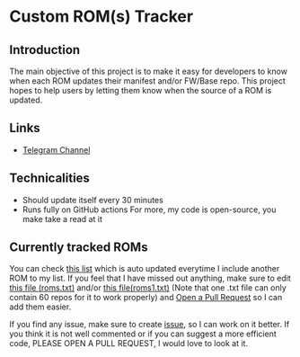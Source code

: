 # Custom ROM(s) Tracker 

## Introduction

The main objective of this project is to make it easy for developers to know when each ROM updates their manifest and/or FW/Base repo. This project hopes to help users by letting them know when the source of a ROM is updated.

## Links

* [Telegram Channel](https://t.me/ROM_tracker)

## Technicalities

* Should update itself every 30 minutes
* Runs fully on GitHub actions
For more, my code is open-source, you make take a read at it
  
## Currently tracked ROMs

You can check [this list](https://github.com/geek0609/rom-tracker/blob/new-implementation/Tracked_ROMs.MD) which is auto updated everytime I include another ROM to my list. If you feel that I have missed out anything, make sure to edit [this file (roms.txt)](https://github.com/geek0609/rom-tracker/blob/new-implementation/roms.txt) and/or [this file(roms1.txt)](https://github.com/geek0609/rom-tracker/blob/new-implementation/roms1.txt) (Note that one .txt file can only contain 60 repos for it to work properly) and [Open a Pull Request](https://docs.github.com/en/github/collaborating-with-pull-requests/proposing-changes-to-your-work-with-pull-requests/creating-a-pull-request-from-a-fork) so I can add them easier. 


If you find any issue, make sure to create [issue](https://docs.github.com/en/issues/tracking-your-work-with-issues/creating-an-issue), so I can work on it better. If you think it is not well commented or if you can suggest a more efficient code, PLEASE OPEN A PULL REQUEST, I would love to look at it.
